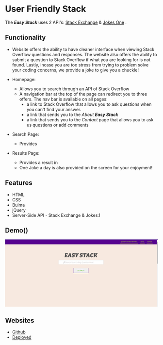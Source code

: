 **User Friendly Stack**
=======================
The ***Easy Stack*** uses 2 API's: [Stack Exchange](https://api.stackexchange.com/)  &  [Jokes One](https://jokes.one/api/joke/) . 

## Functionality

* Website offers the ability to have cleaner interface when viewing Stack Overflow questions and responses. The website also offers the ability to submit a question to Stack Overflow if what you are looking for is not found. Lastly, incase you are too stress from trying to problem solve your coding concerns, we provide a joke to give you a chuckle!
  
* Homepage:
  *  Allows you to search through an API of Stack Overflow
  *  A navigation bar at the top of the page can redirect you to three offers. The nav bar is available on all pages:
      * a link to Stack Overflow that allows you to ask questions when you can't find your answer.
      * a link that sends you to the *About* ***Easy Stack***
      * a link that sends you to the *Contact* page that allows you to ask us questions or add comments
* Search Page:
    * Provides

* Results Page:
  *  Provides a result in 
  *  One Joke a day is also provided on the screen for your enjoyment!

## Features

* HTML
* CSS
* Bulma
* jQuery
* Server-Side API - Stack Exchange & Jokes.1

## Demo()

![User Friendly Stack](assets\user_friendly_stack.gif)

## Websites

* [Github](https://github.com/ModestTom/user-friendly-stack)
* [Deployed]()